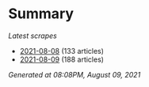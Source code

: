 # Summary
*Latest scrapes*
* [2021-08-08](https://github.com/nuuuwan/news_lk/blob/data/news_lk.2021-08-08.json) (133 articles)
* [2021-08-09](https://github.com/nuuuwan/news_lk/blob/data/news_lk.2021-08-09.json) (188 articles)

*Generated at 08:08PM, August 09, 2021*